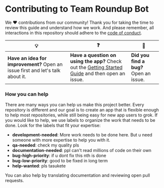 # Contributing to Team Roundup Bot

We :heart: contributions from our community! Thank you for taking the time to review this guide and understand how we work. And please remember, all interactions in this repository should adhere to the [code of conduct](code-of-conduct.md).

| :bulb: | :question: | :bug: |
| ------- | -------- | -------- |
| **Have an idea for improvement?** Open an issue first and let's talk about it. | **Have a question on using the app?** Check out the [Getting Started Guide](docs/getting-started.md) and then open an issue. | **Did you find a bug?** Open an issue. |

### How you can help

There are many ways you can help us make this project better. Every repository is different and our goal is to create an app that is flexible enough to help most repositories, while still being easy for new app users to grok. If you would like to help, we use labels to organize the work that needs to be done. Look for the labels that fit your expertise:

- **development-needed**: More work needs to be done here. But u need someone with more expertise to help you with it.
- **qa-needed**: check my quality pls
- **documentation-needed**: ppl can't read millions of code on their own 
- **bug-high-priority**: if u dont fix this nth is done
- **bug-low-priority**: good to be fixed in long term
- **help-wanted**: pls tasukete

You can also help by translating documentation and reviewing open pull requests.
